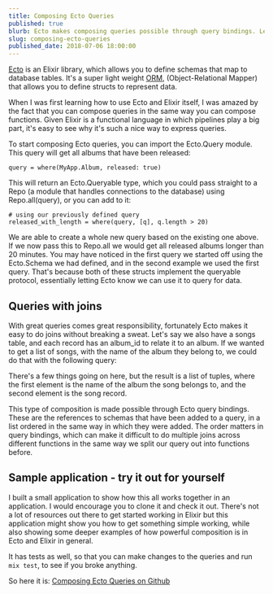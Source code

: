 ```yaml
---
title: Composing Ecto Queries
published: true
blurb: Ecto makes composing queries possible through query bindings. Let's take a look at how to compose queries through functions.
slug: composing-ecto-queries
published_date: 2018-07-06 18:00:00
---
```


[Ecto](https://github.com/elixir-ecto/ecto) is an Elixir library, which allows you to define schemas that map to database tables. It's a super light weight [ORM](https://en.wikipedia.org/wiki/Object-relational_mapping), (Object-Relational Mapper) that allows you to define structs to represent data. 

When I was first learning how to use Ecto and Elixir itself, I was amazed by the fact that you can compose queries in the same way you can compose functions. Given Elixir is a functional language in which pipelines play a big part, it's easy to see why it's such a nice way to express queries. 

To start composing Ecto queries, you can import the Ecto.Query module. 
This query will get all albums that have been released: 

```
query = where(MyApp.Album, released: true)
```

This will return an Ecto.Queryable type, which you could pass straight to a Repo (a module that handles connections to the database) using Repo.all(query), or you can add to it: 

```
# using our previously defined query
released_with_length = where(query, [q], q.length > 20)
```

We are able to create a whole new query based on the existing one above. If we now pass this to Repo.all we would get all released albums longer than 20 minutes.
You may have noticed in the first query we started off using the Ecto.Schema we had defined, and in the second example we used the first query. That's because both of these structs implement the queryable protocol, essentially letting Ecto know we can use it to query for data. 

## Queries with joins

With great queries comes great responsibility, fortunately Ecto makes it easy to do joins without breaking a sweat. 
Let's say we also have a songs table, and each record has an album_id to relate it to an album. 
If we wanted to get a list of songs, with the name of the album they belong to, we could do that with the following query:

<script src="https://gist.github.com/jackmarchant/3bb7622f6d4ebfca90364bc589e98b63.js"></script>

There's a few things going on here, but the result is a list of tuples, where the first element is the name of the album the song belongs to, and the second element is the song record. 

This type of composition is made possible through Ecto query bindings. These are the references to schemas that have been added to a query, in a list ordered in the same way in which they were added. 
The order matters in query bindings, which can make it difficult to do multiple joins across different functions in the same way we split our query out into functions before.

## Sample application - try it out for yourself
I built a small application to show how this all works together in an application. I would encourage you to clone it and check it out. There's not a lot of resources out there to get started working in Elixir but this application might show you how to get something simple working, while also showing some deeper examples of how powerful composition is in Ecto and Elixir in general.

It has tests as well, so that you can make changes to the queries and run `mix test`, to see if you broke anything.

So here it is: [Composing Ecto Queries on Github](https://github.com/jackmarchant/composing-ecto-queries)